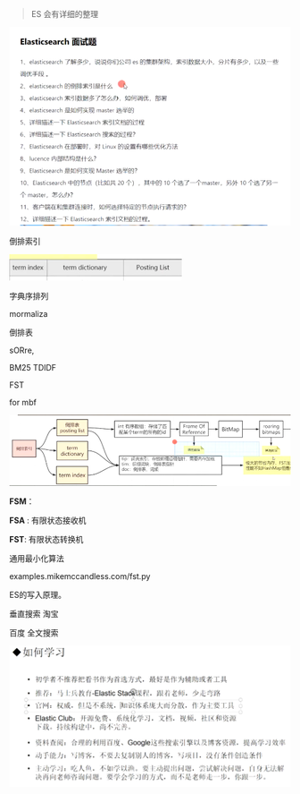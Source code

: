 > ES   会有详细的整理





![image-20210326163623020](08_ES_MT.assets/image-20210326163623020.png)











倒排索引

![image-20210326164935057](08_ES_MT.assets/image-20210326164935057.png)

字典序排列

mormaliza

倒排表

sORre,

BM25   TDIDF

FST

for   mbf

![image-20210326165124520](08_ES_MT.assets/image-20210326165124520.png)



**FSM**：

**FSA**  :  有限状态接收机

**FST**:  有限状态转换机

通用最小化算法

 examples.mikemccandless.com/fst.py



ES的写入原理。



垂直搜索  淘宝

百度  全文搜索 

![image-20210326194647475](08_ES_MT.assets/image-20210326194647475.png)

























